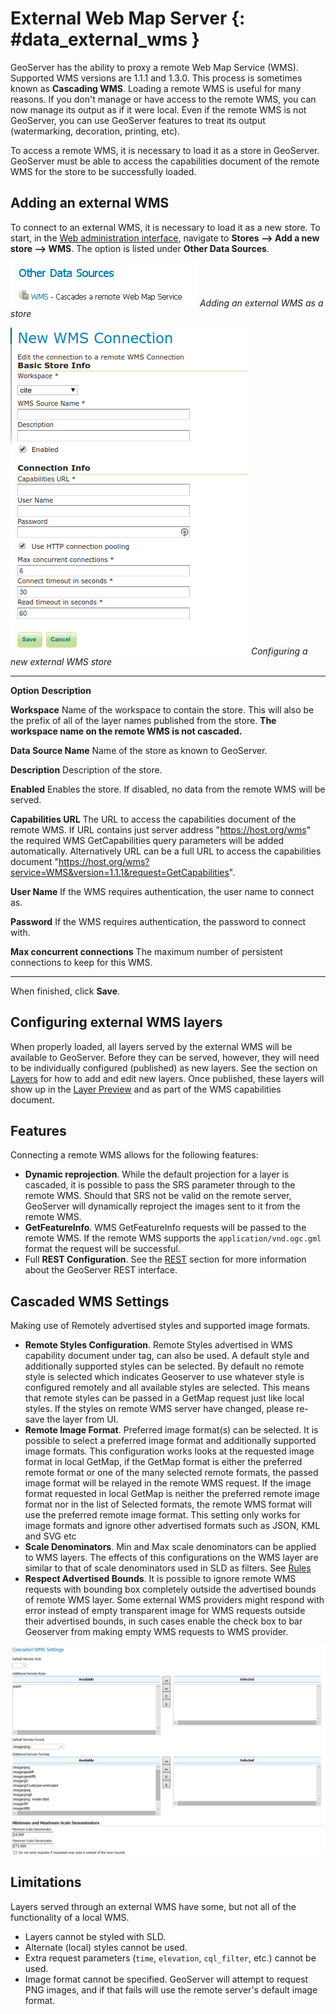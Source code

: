# External Web Map Server {: #data_external_wms }

GeoServer has the ability to proxy a remote Web Map Service (WMS). Supported WMS versions are 1.1.1 and 1.3.0. This process is sometimes known as **Cascading WMS**. Loading a remote WMS is useful for many reasons. If you don't manage or have access to the remote WMS, you can now manage its output as if it were local. Even if the remote WMS is not GeoServer, you can use GeoServer features to treat its output (watermarking, decoration, printing, etc).

To access a remote WMS, it is necessary to load it as a store in GeoServer. GeoServer must be able to access the capabilities document of the remote WMS for the store to be successfully loaded.

## Adding an external WMS

To connect to an external WMS, it is necessary to load it as a new store. To start, in the [Web administration interface](../../webadmin/index.md), navigate to **Stores --> Add a new store --> WMS**. The option is listed under **Other Data Sources**.

![](images/wmsaddnew.png)
*Adding an external WMS as a store*

![](images/wmsconfigure.png)
*Configuring a new external WMS store*

  -------------------------------- --------------------------------------------------------------------------------------------------------------------------------------------------------------------------------------------------------------------------------------------------------------------------------------------------------------------------------------------------------------------
  **Option**                       **Description**

  **Workspace**                    Name of the workspace to contain the store. This will also be the prefix of all of the layer names published from the store. **The workspace name on the remote WMS is not cascaded.**

  **Data Source Name**             Name of the store as known to GeoServer.

  **Description**                  Description of the store.

  **Enabled**                      Enables the store. If disabled, no data from the remote WMS will be served.

  **Capabilities URL**             The URL to access the capabilities document of the remote WMS. If URL contains just server address "<https://host.org/wms>" the required WMS GetCapabilities query parameters will be added automatically. Alternatively URL can be a full URL to access the capabilities document "<https://host.org/wms?service=WMS&version=1.1.1&request=GetCapabilities>".

  **User Name**                    If the WMS requires authentication, the user name to connect as.

  **Password**                     If the WMS requires authentication, the password to connect with.

  **Max concurrent connections**   The maximum number of persistent connections to keep for this WMS.
  -------------------------------- --------------------------------------------------------------------------------------------------------------------------------------------------------------------------------------------------------------------------------------------------------------------------------------------------------------------------------------------------------------------

When finished, click **Save**.

## Configuring external WMS layers

When properly loaded, all layers served by the external WMS will be available to GeoServer. Before they can be served, however, they will need to be individually configured (published) as new layers. See the section on [Layers](../webadmin/layers.md) for how to add and edit new layers. Once published, these layers will show up in the [Layer Preview](../webadmin/layerpreview.md) and as part of the WMS capabilities document.

## Features

Connecting a remote WMS allows for the following features:

-   **Dynamic reprojection**. While the default projection for a layer is cascaded, it is possible to pass the SRS parameter through to the remote WMS. Should that SRS not be valid on the remote server, GeoServer will dynamically reproject the images sent to it from the remote WMS.
-   **GetFeatureInfo**. WMS GetFeatureInfo requests will be passed to the remote WMS. If the remote WMS supports the `application/vnd.ogc.gml` format the request will be successful.
-   Full **REST Configuration**. See the [REST](../../rest/index.md) section for more information about the GeoServer REST interface.

## Cascaded WMS Settings

Making use of Remotely advertised styles and supported image formats.

-   **Remote Styles Configuration**. Remote Styles advertised in WMS capability document under <Layer> tag, can also be used. A default style and additionally supported styles can be selected. By default no remote style is selected which indicates Geoserver to use whatever style is configured remotely and all available styles are selected. This means that remote styles can be passed in a GetMap request just like local styles. If the styles on remote WMS server have changed, please re-save the layer from UI.
-   **Remote Image Format**. Preferred image format(s) can be selected. It is possible to select a preferred image format and additionally supported image formats. This configuration works looks at the requested image format in local GetMap, if the GetMap format is either the preferred remote format or one of the many selected remote formats, the passed image format will be relayed in the remote WMS request. If the image format requested in local GetMap is neither the preferred remote image format nor in the list of Selected formats, the remote WMS format will use the preferred remote image format. This setting only works for image formats and ignore other advertised formats such as JSON, KML and SVG etc
-   **Scale Denominators**. Min and Max scale denominators can be applied to WMS layers. The effects of this configurations on the WMS layer are similar to that of scale denominators used in SLD as filters. See [Rules](../../styling/sld/reference/rules.md)
-   **Respect Advertised Bounds**. It is possible to ignore remote WMS requests with bounding box completely outside the advertised bounds of remote WMS layer. Some external WMS providers might respond with error instead of empty transparent image for WMS requests outside their advertised bounds, in such cases enable the check box to bar Geoserver from making empty WMS requests to WMS provider.

![](images/cascaded_wms.png)

## Limitations

Layers served through an external WMS have some, but not all of the functionality of a local WMS.

-   Layers cannot be styled with SLD.
-   Alternate (local) styles cannot be used.
-   Extra request parameters (`time`, `elevation`, `cql_filter`, etc.) cannot be used.
-   Image format cannot be specified. GeoServer will attempt to request PNG images, and if that fails will use the remote server's default image format.
